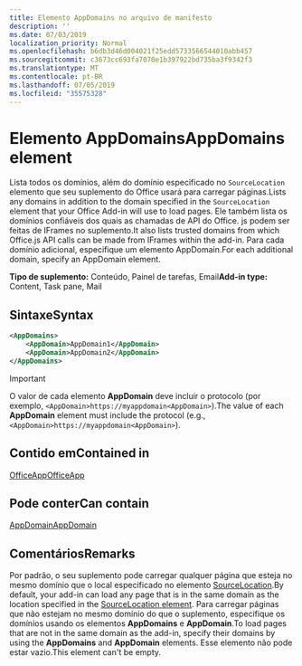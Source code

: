 ```yaml
---
title: Elemento AppDomains no arquivo de manifesto
description: ''
ms.date: 07/03/2019
localization_priority: Normal
ms.openlocfilehash: b6db3d46d004021f25edd5733566544010abb457
ms.sourcegitcommit: c3673cc693fa7070e1b397922bd735ba3f9342f3
ms.translationtype: MT
ms.contentlocale: pt-BR
ms.lasthandoff: 07/05/2019
ms.locfileid: "35575328"
---
```

# <a name="appdomains-element"></a><span data-ttu-id="1bce7-102">Elemento AppDomains</span><span class="sxs-lookup"><span data-stu-id="1bce7-102">AppDomains element</span></span>

<span data-ttu-id="1bce7-103">Lista todos os domínios, além do domínio especificado no `SourceLocation` elemento que seu suplemento do Office usará para carregar páginas.</span><span class="sxs-lookup"><span data-stu-id="1bce7-103">Lists any domains in addition to the domain specified in the `SourceLocation` element that your Office Add-in will use to load pages.</span></span> <span data-ttu-id="1bce7-104">Ele também lista os domínios confiáveis dos quais as chamadas de API do Office. js podem ser feitas de IFrames no suplemento.</span><span class="sxs-lookup"><span data-stu-id="1bce7-104">It also lists trusted domains from which Office.js API calls can be made from IFrames within the add-in.</span></span> <span data-ttu-id="1bce7-105">Para cada domínio adicional, especifique um elemento AppDomain.</span><span class="sxs-lookup"><span data-stu-id="1bce7-105">For each additional domain, specify an AppDomain element.</span></span>

 <span data-ttu-id="1bce7-106">**Tipo de suplemento:** Conteúdo, Painel de tarefas, Email</span><span class="sxs-lookup"><span data-stu-id="1bce7-106">**Add-in type:** Content, Task pane, Mail</span></span>

## <a name="syntax"></a><span data-ttu-id="1bce7-107">Sintaxe</span><span class="sxs-lookup"><span data-stu-id="1bce7-107">Syntax</span></span>

```XML
<AppDomains>
    <AppDomain>AppDomain1</AppDomain>
    <AppDomain>AppDomain2</AppDomain>
</AppDomains>
```

> [!IMPORTANT]
> <span data-ttu-id="1bce7-108">O valor de cada elemento **AppDomain** deve incluir o protocolo (por exemplo, `<AppDomain>https://myappdomain<AppDomain>`).</span><span class="sxs-lookup"><span data-stu-id="1bce7-108">The value of each **AppDomain** element must include the protocol (e.g., `<AppDomain>https://myappdomain<AppDomain>`).</span></span>

## <a name="contained-in"></a><span data-ttu-id="1bce7-109">Contido em</span><span class="sxs-lookup"><span data-stu-id="1bce7-109">Contained in</span></span>

[<span data-ttu-id="1bce7-110">OfficeApp</span><span class="sxs-lookup"><span data-stu-id="1bce7-110">OfficeApp</span></span>](officeapp.md)

## <a name="can-contain"></a><span data-ttu-id="1bce7-111">Pode conter</span><span class="sxs-lookup"><span data-stu-id="1bce7-111">Can contain</span></span>

[<span data-ttu-id="1bce7-112">AppDomain</span><span class="sxs-lookup"><span data-stu-id="1bce7-112">AppDomain</span></span>](appdomain.md)

## <a name="remarks"></a><span data-ttu-id="1bce7-113">Comentários</span><span class="sxs-lookup"><span data-stu-id="1bce7-113">Remarks</span></span>

<span data-ttu-id="1bce7-114">Por padrão, o seu suplemento pode carregar qualquer página que esteja no mesmo domínio que o local especificado no elemento [SourceLocation](sourcelocation.md).</span><span class="sxs-lookup"><span data-stu-id="1bce7-114">By default, your add-in can load any page that is in the same domain as the location specified in the [SourceLocation element](sourcelocation.md).</span></span> <span data-ttu-id="1bce7-115">Para carregar páginas que não estejam no mesmo domínio do que o suplemento, especifique os domínios usando os elementos **AppDomains** e **AppDomain**.</span><span class="sxs-lookup"><span data-stu-id="1bce7-115">To load pages that are not in the same domain as the add-in, specify their domains by using the **AppDomains** and **AppDomain** elements.</span></span> <span data-ttu-id="1bce7-116">Esse elemento não pode estar vazio.</span><span class="sxs-lookup"><span data-stu-id="1bce7-116">This element can't be empty.</span></span>
